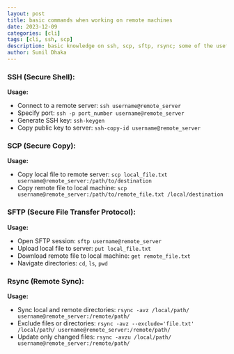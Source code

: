 ```yaml
---
layout: post
title: basic commands when working on remote machines 
date: 2023-12-09
categories: [cli]
tags: [cli, ssh, scp]
description: basic knowledge on ssh, scp, sftp, rsync; some of the useful commands when working on remote machines from local 
author: Sunil Dhaka
---
```


### SSH (Secure Shell):

**Usage:**
- Connect to a remote server: `ssh username@remote_server`
- Specify port: `ssh -p port_number username@remote_server`
- Generate SSH key: `ssh-keygen`
- Copy public key to server: `ssh-copy-id username@remote_server`

### SCP (Secure Copy):

**Usage:**
- Copy local file to remote server: `scp local_file.txt username@remote_server:/path/to/destination`
- Copy remote file to local machine: `scp username@remote_server:/path/to/remote_file.txt /local/destination`

### SFTP (Secure File Transfer Protocol):

**Usage:**
- Open SFTP session: `sftp username@remote_server`
- Upload local file to server: `put local_file.txt`
- Download remote file to local machine: `get remote_file.txt`
- Navigate directories: `cd`, `ls`, `pwd`

### Rsync (Remote Sync):

**Usage:**
- Sync local and remote directories: `rsync -avz /local/path/ username@remote_server:/remote/path/`
- Exclude files or directories: `rsync -avz --exclude='file.txt' /local/path/ username@remote_server:/remote/path/`
- Update only changed files: `rsync -avzu /local/path/ username@remote_server:/remote/path/`
